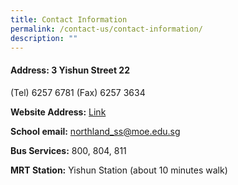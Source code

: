```yaml
---
title: Contact Information
permalink: /contact-us/contact-information/
description: ""
---
```

<h4><strong>Address: 3 Yishun Street 22</strong></h4>
<p>(Tel) 6257 6781 (Fax) 6257 3634</p>
<p><strong>Website Address:</strong> <a href="https://northlandsec.moe.edu.sg/" target="">Link</a></p>
<p><strong>School email:</strong> <a href="https://northlandsec.moe.edu.sg/contact-us/northland_ss@moe.edu.sg">northland_ss@moe.edu.sg</a></p>
<p><strong>Bus Services:</strong> 800, 804, 811</p>
<p><strong>MRT Station:</strong> Yishun Station (about 10 minutes walk)</p>